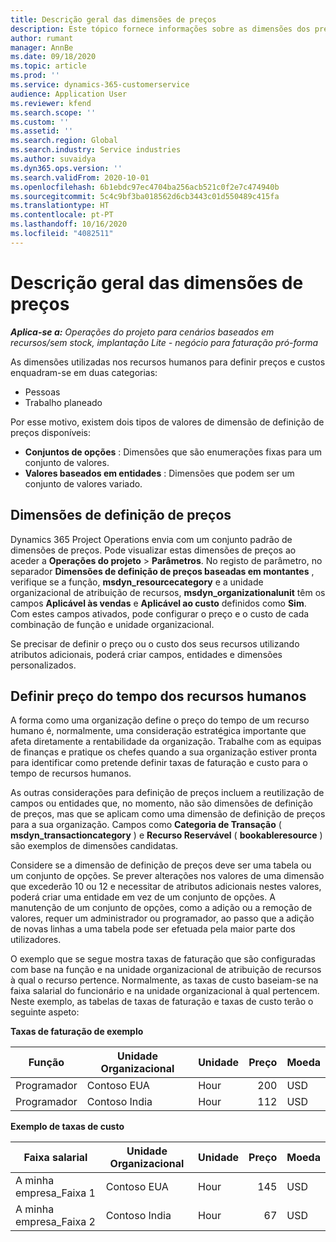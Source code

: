 ```yaml
---
title: Descrição geral das dimensões de preços
description: Este tópico fornece informações sobre as dimensões dos preços no Dynamics 365 Project Operations.
author: rumant
manager: AnnBe
ms.date: 09/18/2020
ms.topic: article
ms.prod: ''
ms.service: dynamics-365-customerservice
audience: Application User
ms.reviewer: kfend
ms.search.scope: ''
ms.custom: ''
ms.assetid: ''
ms.search.region: Global
ms.search.industry: Service industries
ms.author: suvaidya
ms.dyn365.ops.version: ''
ms.search.validFrom: 2020-10-01
ms.openlocfilehash: 6b1ebdc97ec4704ba256acb521c0f2e7c474940b
ms.sourcegitcommit: 5c4c9bf3ba018562d6cb3443c01d550489c415fa
ms.translationtype: HT
ms.contentlocale: pt-PT
ms.lasthandoff: 10/16/2020
ms.locfileid: "4082511"
---
```

# <a name="pricing-dimensions-overview"></a>Descrição geral das dimensões de preços

_**Aplica-se a:** Operações do projeto para cenários baseados em recursos/sem stock, implantação Lite - negócio para faturação pró-forma_

As dimensões utilizadas nos recursos humanos para definir preços e custos enquadram-se em duas categorias:

- Pessoas
- Trabalho planeado

Por esse motivo, existem dois tipos de valores de dimensão de definição de preços disponíveis:

- **Conjuntos de opções** : Dimensões que são enumerações fixas para um conjunto de valores.
- **Valores baseados em entidades** : Dimensões que podem ser um conjunto de valores variado.

## <a name="pricing-dimensions"></a>Dimensões de definição de preços

Dynamics 365 Project Operations envia com um conjunto padrão de dimensões de preços. Pode visualizar estas dimensões de preços ao aceder a **Operações do projeto** > **Parâmetros**. No registo de parâmetro, no separador **Dimensões de definição de preços baseadas em montantes** , verifique se a função, **msdyn_resourcecategory** e a unidade organizacional de atribuição de recursos, **msdyn_organizationalunit** têm os campos **Aplicável às vendas** e **Aplicável ao custo** definidos como **Sim**. Com estes campos ativados, pode configurar o preço e o custo de cada combinação de função e unidade organizacional.

Se precisar de definir o preço ou o custo dos seus recursos utilizando atributos adicionais, poderá criar campos, entidades e dimensões personalizados.

## <a name="pricing-human-resource-time"></a>Definir preço do tempo dos recursos humanos
A forma como uma organização define o preço do tempo de um recurso humano é, normalmente, uma consideração estratégica importante que afeta diretamente a rentabilidade da organização. Trabalhe com as equipas de finanças e pratique os chefes quando a sua organização estiver pronta para identificar como pretende definir taxas de faturação e custo para o tempo de recursos humanos.

As outras considerações para definição de preços incluem a reutilização de campos ou entidades que, no momento, não são dimensões de definição de preços, mas que se aplicam como uma dimensão de definição de preços para a sua organização. Campos como **Categoria de Transação** ( **msdyn_transactioncategory** ) e **Recurso Reservável** ( **bookableresource** ) são exemplos de dimensões candidatas. 

Considere se a dimensão de definição de preços deve ser uma tabela ou um conjunto de opções. Se prever alterações nos valores de uma dimensão que excederão 10 ou 12 e necessitar de atributos adicionais nestes valores, poderá criar uma entidade em vez de um conjunto de opções. A manutenção de um conjunto de opções, como a adição ou a remoção de valores, requer um administrador ou programador, ao passo que a adição de novas linhas a uma tabela pode ser efetuada pela maior parte dos utilizadores.

O exemplo que se segue mostra taxas de faturação que são configuradas com base na função e na unidade organizacional de atribuição de recursos à qual o recurso pertence. Normalmente, as taxas de custo baseiam-se na faixa salarial do funcionário e na unidade organizacional à qual pertencem. Neste exemplo, as tabelas de taxas de faturação e taxas de custo terão o seguinte aspeto:

**Taxas de faturação de exemplo**

| Função        | Unidade Organizacional    |Unidade      |Preço      |Moeda  |
| ------------|-------------|----------|----------:|----------|
| Programador   | Contoso EUA  |Hour | 200|USD     |
| Programador   | Contoso India |Hour|   112|USD     |


**Exemplo de taxas de custo**

| Faixa salarial     | Unidade Organizacional    |Unidade      |Preço      |Moeda  |
| ----------------|-------------|----------|----------:|----------|
| A minha empresa_Faixa 1 | Contoso EUA  |Hour | 145|USD     |
| A minha empresa_Faixa 2 | Contoso India |Hour|   67|USD     |
